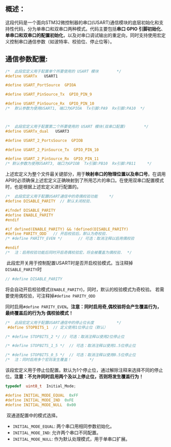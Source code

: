 ## 概述：

​	这段代码是一个面向STM32微控制器的串口(USART)通信模块的底层初始化和支持性代码，分为单串口和双串口两种模式。代码主要包括**串口 GPIO 引脚初始化**、**单串口和双串口的配置初始化**，以及对串口调试输出的重定向，同时支持使用宏定义控制串口通信参数（如波特率、校验位、停止位等）。

## 通信参数配置:	

```c
/*  此段宏定义用于配置单个所要使用的 USART 模块        */
#define USARTx   USART1

#define USART_PortSource  GPIOA

#define USART_PinSource_Tx  GPIO_PIN_9 

#define USART_PinSource_Rx  GPIO_PIN_10
/*  默认参数为使用USART1, 端口为GPIOA  Tx引脚:PA9  Rx引脚:PA10  */



/*  此段宏定义用于配置第二个所要使用的 USART 模块(双串口配置)        */
#define USARTx_dual   USART3

#define USART_2_PortsSource  GPIOB

#define USART_2_PinSource_Tx  GPIO_PIN_10

#define USART_2_PinSource_Rx  GPIO_PIN_11
/* 默认参数为使用USART3, 端口为GPIOB  Tx引脚:PB10  Rx引脚:PB11     */
```

​	上述宏定义为整个文件最关键部分，用于**映射串口的物理位置以及串口号**。在调用API时必须确保上述宏定义正确映射到了所用芯片的串口。在使用双串口配置模式时，也是根据上述宏定义进行配置的。



```c
/*  此段宏定义用于配置USART通信中的奇偶校验功能     */
#define DISABLE_PARITY  // 默认关闭校验.

#ifndef DISABLE_PARITY
#define ENABLE_PARITY
#endif

#if defined(ENABLE_PARITY) && !defined(DISABLE_PARITY)
#define PARITY_ODD   // 开启校验后，默认为奇校验.
/* #define PARITY_EVEN */		// 可选：取消注释以启用偶校验

#endif
/*  注：启用校验功能后同时开启奇偶校验宏，将会被覆盖为偶校验.  */
```

​	此段宏开关用于控制配置USART时是否开启校验模式。当注释掉 `DISABLE_PARITY`时

```c
// #define DISABLE_PARITY
```

​	将会自动开启校验模式(`ENABLE_PARITY`)，同时，默认的校验模式为奇校验。 若需要使用偶校验，可注释掉`#define PARITY_ODD`

同时启用`#define PARITY_EVEN`。**注意：同时启用奇,偶校验将会产生覆盖行为，最终覆盖后的行为为 偶校验模式！**



```c
/*  此段宏定义用于配置USART通信中的停止位长度			 */
 #define STOPBITS_1  // 定义使用1位停止位（默认）

/* #define STOPBITS_2 */ // 可选：取消注释以使用2位停止位

/* #define STOPBITS_1_5 */  // 可选：取消注释以使用1.5位停止位

/* #define STOPBITS_0_5 */  // 可选：取消注释以使用0.5位停止位
/*  注：同时启用多个宏将发生覆盖！        */
```

​	该段宏定义用于停止位配置。默认为1个停止位，通过解除注释来选择不同的停止位。**注意：不允许同时启用两个及以上停止位，否则将发生覆盖行为！**



```c
typedef  uint8_t  Initial_Mode;

#define INITIAL_MODE_EQUAL  0xFF
#define INITIAL_MODE_IND  0xFE
#define INITIAL_MODE_NULL  0x00
```

​	双通道配置中的模式选择。

- `INITIAL_MODE_EQUAL`:  两个串口用相同参数初始化。
- `INITIAL_MODE_IND`: 允许两个串口不同配置。
- `INITIAL_MODE_NULL`: 作为默认处理模式，用于单串口扩展。